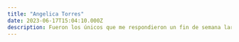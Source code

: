 ```yaml
---
title: "Angelica Torres"
date: 2023-06-17T15:04:10.000Z
description: Fueron los únicos que me respondieron un fin de semana largo, me ayudaron con el servicio de grúa y lubricentro. Excelente servicio, 10/10
---
```

